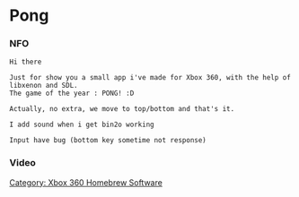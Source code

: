 # Pong

### NFO

    Hi there

    Just for show you a small app i've made for Xbox 360, with the help of libxenon and SDL.
    The game of the year : PONG! :D

    Actually, no extra, we move to top/bottom and that's it.

    I add sound when i get bin2o working

    Input have bug (bottom key sometime not response)

### Video


[Category: Xbox 360 Homebrew Software](../Category_Xbox360_Homebrew_Software)
